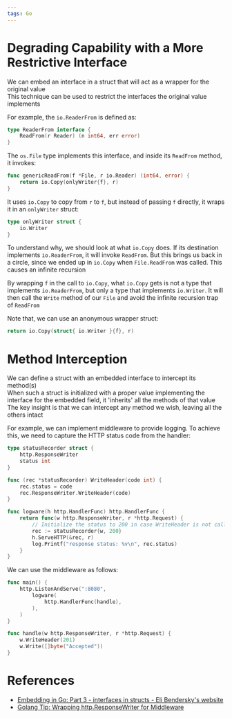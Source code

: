 ```yaml
---
tags: Go
---
```


# Degrading Capability with a More Restrictive Interface

We can embed an interface in a struct that will act as a wrapper for the original value  
This technique can be used to restrict the interfaces the original value implements

For example, the `io.ReaderFrom` is defined as:

```go
type ReaderFrom interface {
    ReadFrom(r Reader) (n int64, err error)
}
```

The `os.File` type implements this interface, and inside its `ReadFrom` method, it invokes:

```go
func genericReadFrom(f *File, r io.Reader) (int64, error) {
	return io.Copy(onlyWriter{f}, r)
}
```

It uses `io.Copy` to copy from `r` to `f`, but instead of passing `f` directly, it wraps it in an `onlyWriter` struct:

```go
type onlyWriter struct {
	io.Writer
}
```

To understand why, we should look at what `io.Copy` does. If its destination implements `io.ReaderFrom`, it will invoke `ReadFrom`. But this brings us back in a circle, since we ended up in `io.Copy` when `File.ReadFrom` was called. This causes an infinite recursion

By wrapping `f` in the call to `io.Copy`, what `io.Copy` gets is not a type that implements `io.ReaderFrom`, but only a type that implements `io.Writer`. It will then call the `Write` method of our `File` and avoid the infinite recursion trap of `ReadFrom`

Note that, we can use an anonymous wrapper struct:

```go
return io.Copy(struct{ io.Writer }{f}, r)
```

# Method Interception

We can define a struct with an embedded interface to intercept its method(s)  
When such a struct is initialized with a proper value implementing the interface for the embedded field, it 'inherits' all the methods of that value  
The key insight is that we can intercept any method we wish, leaving all the others intact

For example, we can implement middleware to provide logging. To achieve this, we need to capture the HTTP status code from the handler:

```go
type statusRecorder struct {
	http.ResponseWriter
	status int
}

func (rec *statusRecorder) WriteHeader(code int) {
	rec.status = code
	rec.ResponseWriter.WriteHeader(code)
}

func logware(h http.HandlerFunc) http.HandlerFunc {
	return func(w http.ResponseWriter, r *http.Request) {
		// Initialize the status to 200 in case WriteHeader is not called
		rec := statusRecorder{w, 200}
		h.ServeHTTP(&rec, r)
		log.Printf("response status: %v\n", rec.status)
	}
}
```

We can use the middleware as follows:

```go
func main() {
	http.ListenAndServe(":8080",
		logware(
			http.HandlerFunc(handle),
		),
	)
}

func handle(w http.ResponseWriter, r *http.Request) {
	w.WriteHeader(201)
	w.Write([]byte("Accepted"))
}
```

# References

- [Embedding in Go: Part 3 - interfaces in structs - Eli Bendersky's website](https://eli.thegreenplace.net/2020/embedding-in-go-part-3-interfaces-in-structs/)
- [Golang Tip: Wrapping http.ResponseWriter for Middleware](https://upgear.io/blog/golang-tip-wrapping-http-response-writer-for-middleware/)
